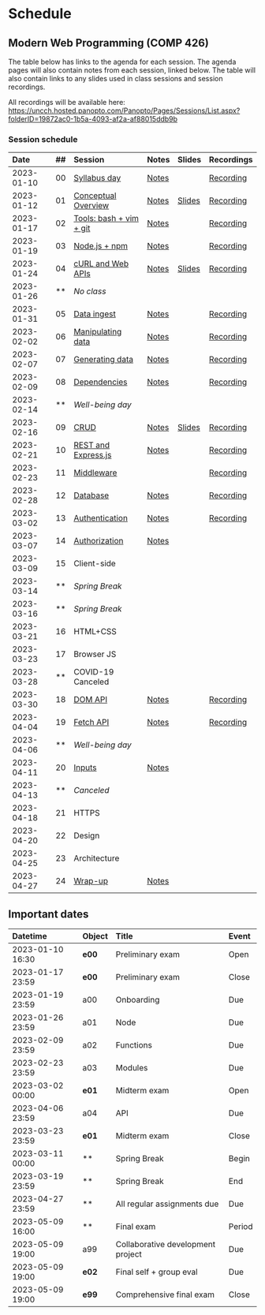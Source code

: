 # Schedule

## Modern Web Programming (COMP 426)

The table below has links to the agenda for each session.
The agenda pages will also contain notes from each session, linked below.
The table will also contain links to any slides used in class sessions and session recordings.

All recordings will be available here: https://uncch.hosted.panopto.com/Panopto/Pages/Sessions/List.aspx?folderID=19872ac0-1b5a-4093-af2a-af88015ddb9b

### Session schedule

| Date | ## | Session | Notes | Slides | Recordings |
|:--- |:--- |:--- |:--- |:--- |:--- |
| 2023-01-10 | 00 | [Syllabus day](./00-syllabus.md) | [Notes](./00-syllabus.md#notes) |  | [Recording](https://uncch.hosted.panopto.com/Panopto/Pages/Viewer.aspx?id=f39c9e8c-ed9b-4fdd-a66a-af86017b66fb) |
| 2023-01-12 | 01 | [Conceptual Overview](./01-overview.md) | [Notes](./01-overview.md#notes) | [Slides](https://docs.google.com/presentation/d/1pvG52hIARKD_JGr1QrtxpY66lShBqVEcNKDBvAe4HS4/edit?usp=sharing) | [Recording](https://uncch.hosted.panopto.com/Panopto/Pages/Viewer.aspx?id=01f4d5e1-ccea-443b-aae8-af88017eb128) |
| 2023-01-17 | 02 | [Tools: bash + vim + git](./02-tools.md) | [Notes](./02-tools.md#notes) |  | [Recording](https://uncch.hosted.panopto.com/Panopto/Pages/Viewer.aspx?id=04706274-2460-4e0e-9637-af8d018563f7) |
| 2023-01-19 | 03 | [Node.js + npm](./03-node.md) | [Notes](./03-node.md#notes) |  | [Recording](https://uncch.hosted.panopto.com/Panopto/Pages/Viewer.aspx?id=e6be22ca-23f2-4d86-a016-af8f0182211a) |
| 2023-01-24 | 04 | [cURL and Web APIs](./04-curl.md) | [Notes](./04-curl.md#notes) | [Slides](https://docs.google.com/presentation/d/1n-MjBziohhUBEKUnq3Bxe9gZnR4_ZwA08wj-o4joy8g/edit?usp=sharing) | [Recording](https://uncch.hosted.panopto.com/Panopto/Pages/Viewer.aspx?id=9d592765-5bf7-46a3-a9c0-af9401853d1b) |
| 2023-01-26 | ** | _No class_ | <!--[Notes](#notes)--> | <!--[Slides]()--> | <!--[Recording]()--> |
| 2023-01-31 | 05 | [Data ingest](./05-data-ingest.md) | [Notes](./05-data-ingest.md#notes) | <!--[Slides]()--> | [Recording](https://uncch.hosted.panopto.com/Panopto/Pages/Viewer.aspx?id=44ee0d66-e056-4211-a7db-af9b0181737f) |
| 2023-02-02 | 06 | [Manipulating data](./06-manipulating-data.md) | [Notes](./06-manipulating-data.md#notes) | <!--[Slides]()--> | [Recording](https://uncch.hosted.panopto.com/Panopto/Pages/Viewer.aspx?id=573257b1-f1a6-42e0-8944-af9d01829209) |
| 2023-02-07 | 07 | [Generating data](./07-generating-data.md) | [Notes](./07-generating-data.md#notes) | <!--[Slides]()--> | [Recording](https://uncch.hosted.panopto.com/Panopto/Pages/Viewer.aspx?id=d9c661c0-08e6-4e9b-ac42-afa201836134) |
| 2023-02-09 | 08 | [Dependencies](./08-dependencies.md) | [Notes](./08-dependencies.md#notes) | <!--[Slides]()--> | [Recording](https://uncch.hosted.panopto.com/Panopto/Pages/Viewer.aspx?id=90c85d86-4f81-408f-a094-afa4017ecd48) |
| 2023-02-14 | ** | _Well-being day_ |  |  |  |
| 2023-02-16 | 09 | [CRUD](./09-crud.md) | [Notes](./09-crud.md#notes) | [Slides](https://docs.google.com/presentation/d/1p9KxQ5hs6O-OS7xldBTZY6tWSBQFxNz8rrY3sQaTmFU/edit?usp=sharing) | [Recording](https://uncch.hosted.panopto.com/Panopto/Pages/Viewer.aspx?id=d5a3a734-de55-40b4-a469-afab017ed1b4) |
| 2023-02-21 | 10 | [REST and Express.js](./10-rest.md) | [Notes](./10-rest.md#notes) | <!--[Slides]()--> | [Recording](https://uncch.hosted.panopto.com/Panopto/Pages/Viewer.aspx?id=8789bb55-f03d-44cb-bad8-afb0017f5928) |
| 2023-02-23 | 11 | [Middleware](./11-middleware.md) | <!--[Notes](./11-middleware.md#notes)--> | <!--[Slides]()--> | [Recording](https://uncch.hosted.panopto.com/Panopto/Pages/Viewer.aspx?id=3b00013c-686c-4e5c-b7df-afb20182090f) |
| 2023-02-28 | 12 | [Database](./12-database.md) | [Notes](./12-database.md#notes) | <!--[Slides]()--> | [Recording](https://uncch.hosted.panopto.com/Panopto/Pages/Viewer.aspx?id=7ad0ce55-1266-4739-8cb8-afb70180afa1) |
| 2023-03-02 | 13 | [Authentication](./13-authentication.md) | [Notes](./13-authentication.md#notes) | <!--[Slides]()--> | [Recording](https://uncch.hosted.panopto.com/Panopto/Pages/Viewer.aspx?id=16ad434f-a299-461b-ba0e-afb90181128f) |
| 2023-03-07 | 14 | [Authorization](./14-authorization.md) | [Notes](./14-authorization.md#notes) | <!--[Slides]()--> | <!--[Recording]()--> |
| 2023-03-09 | 15 | Client-side | <!--[Notes](#notes)--> | <!--[Slides]()--> | <!--[Recording]()--> |
| 2023-03-14 | ** | _Spring Break_ |  |  |  |
| 2023-03-16 | ** | _Spring Break_ |  |  |  |
| 2023-03-21 | 16 | HTML+CSS | <!--[Notes](#notes)--> | <!--[Slides]()--> | <!--[Recording]()--> |
| 2023-03-23 | 17 | Browser JS | <!--[Notes](#notes)--> | <!--[Slides]()--> | <!--[Recording]()--> |
| 2023-03-28 | ** | COVID-19 Canceled | | | |
| 2023-03-30 | 18 | [DOM API](./18-dom.md) | [Notes](./18-dom.md#notes) | <!--[Slides]()--> | [Recording](https://uncch.hosted.panopto.com/Panopto/Pages/Viewer.aspx?id=c40f1d6a-35a9-4ede-807f-afd501700299) |
| 2023-04-04 | 19 | [Fetch API](./19-fetch-api.md) | [Notes](./19-fetch.md#notes) | <!--[Slides]()--> | [Recording](https://uncch.hosted.panopto.com/Panopto/Pages/Viewer.aspx?id=f909fe93-1c8f-48e3-a7bf-afda0170aa0a) |
| 2023-04-06 | ** | _Well-being day_ |  |  |  |
| 2023-04-11 | 20 | [Inputs](./20-inputs.md) | [Notes](./20-inputs.md#notes) | <!--[Slides]()--> | <!--[Recording]()--> |
| 2023-04-13 | ** | _Canceled_ | <!--[Notes](#notes)--> | <!--[Slides]()--> | <!--[Recording]()--> |
| 2023-04-18 | 21 | HTTPS | <!--[Notes](#notes)--> | <!--[Slides]()--> | <!--[Recording]()--> |
| 2023-04-20 | 22 | Design | <!--[Notes](#notes)--> | <!--[Slides]()--> | <!--[Recording]()--> |
| 2023-04-25 | 23 | Architecture | <!--[Notes](#notes)--> | <!--[Slides]()--> | <!--[Recording]()--> |
| 2023-04-27 | 24 | [Wrap-up](./24-wrapup.md) | [Notes](./24-wrapup.md#notes) | <!--[Slides]()--> | <!--[Recording]()--> |

## Important dates

| Datetime | Object | Title | Event | 
|:--- |:--- |:--- |:--- |
| 2023-01-10 16:30 | **e00** | Preliminary exam | Open |
| 2023-01-17 23:59 | **e00** | Preliminary exam | Close |
| 2023-01-19 23:59 | a00 | Onboarding | Due |
| 2023-01-26 23:59 | a01 | Node | Due |
| 2023-02-09 23:59 | a02 | Functions | Due |
| 2023-02-23 23:59 | a03 | Modules | Due |
| 2023-03-02 00:00 | **e01** | Midterm exam | Open |
| 2023-04-06 23:59 | a04 | API | Due |
| 2023-03-23 23:59 | **e01** | Midterm exam | Close |
| 2023-03-11 00:00 | **  | Spring Break | Begin |
| 2023-03-19 23:59 | **  | Spring Break | End |
| 2023-04-27 23:59 | **  | All regular assignments due | Due |
| 2023-05-09 16:00 | **  | Final exam | Period |
| 2023-05-09 19:00 | a99 | Collaborative development project | Due |
| 2023-05-09 19:00 | **e02** | Final self + group eval | Due |
| 2023-05-09 19:00 | **e99** | Comprehensive final exam | Close |
